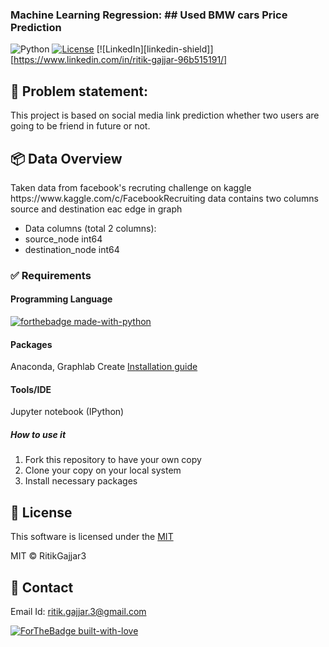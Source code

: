 ### Machine Learning Regression: ## Used BMW cars Price Prediction

![Python](https://img.shields.io/badge/python-v3.6+-blue.svg)
[![License](https://img.shields.io/badge/license-MIT-blue.svg)](https://opensource.org/licenses/MIT)
[![LinkedIn][linkedin-shield]][https://www.linkedin.com/in/ritik-gajjar-96b515191/]

<h2>📘 Problem statement:</h2>
This project is based on social media link prediction whether two users are going to be friend in future or not.

<h2>📦 Data Overview</h2>
Taken data from facebook's recruting challenge on kaggle https://www.kaggle.com/c/FacebookRecruiting 
data contains two columns source and destination eac edge in graph

- Data columns (total 2 columns):  
- source_node         int64  
- destination_node    int64  

### ✅  Requirements

#### Programming Language
[![forthebadge made-with-python](http://ForTheBadge.com/images/badges/made-with-python.svg)](https://www.python.org/)

#### Packages
Anaconda, Graphlab Create [Installation guide](https://turi.com/learn/coursera/)

#### Tools/IDE 
Jupyter notebook (IPython)

##### How to use it
1. Fork this repository to have your own copy
2. Clone your copy on your local system
3. Install necessary packages

## 📜 License

This software is licensed under the [MIT](https://github.com/RitikGajjar3/Used-BMW-cars-Price-Prediction/blob/master/LICENSE)

MIT © RitikGajjar3

## 🤝 Contact

Email Id: ritik.gajjar.3@gmail.com

[![ForTheBadge built-with-love](http://ForTheBadge.com/images/badges/built-with-love.svg)](https://github.com/RitikGajjar3)
